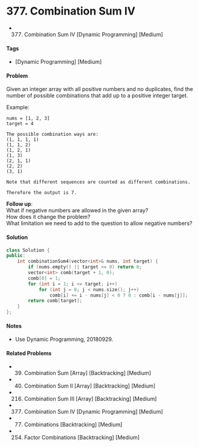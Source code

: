 # 377. Combination Sum IV
- 377. Combination Sum IV [Dynamic Programming] [Medium]

#### Tags
- [Dynamic Programming] [Medium]

#### Problem
Given an integer array with all positive numbers and no duplicates, find the number of possible combinations that add up to a positive integer target.

Example:

    nums = [1, 2, 3]
    target = 4

    The possible combination ways are:
    (1, 1, 1, 1)
    (1, 1, 2)
    (1, 2, 1)
    (1, 3)
    (2, 1, 1)
    (2, 2)
    (3, 1)

    Note that different sequences are counted as different combinations.

    Therefore the output is 7.

**Follow up**:  
What if negative numbers are allowed in the given array?  
How does it change the problem?  
What limitation we need to add to the question to allow negative numbers?

#### Solution
``` C++
class Solution {
public:
    int combinationSum4(vector<int>& nums, int target) {
        if (nums.empty() || target <= 0) return 0;
        vector<int> comb(target + 1, 0);
        comb[0] = 1;
        for (int i = 1; i <= target; i++)
            for (int j = 0; j < nums.size(); j++)
                comb[i] += i - nums[j] < 0 ? 0 : comb[i - nums[j]];
        return comb[target];
    }
};
```

#### Notes
- Use Dynamic Programming, 20180929.

#### Related Problems
- 39. Combination Sum [Array] [Backtracking] [Medium]
- 40. Combination Sum II [Array] [Backtracking] [Medium]
- 216. Combination Sum III [Array] [Backtracking] [Medium]
- 377. Combination Sum IV [Dynamic Programming] [Medium]
- 77. Combinations [Backtracking] [Medium]
- 254. Factor Combinations [Backtracking] [Medium]
